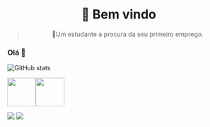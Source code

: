 <h1 align="center">
   👀 Bem vindo
</h1><blockquote><p align="center">🚀Um estudante a procura da seu primeiro emprego.</p></blockquote>



### Olá 👋


![GitHub stats](https://github-readme-stats.vercel.app/api?username=Withene&show_icons=true) 

<img src="https://www.shareicon.net/data/512x512/2015/09/11/99371_javascript_512x512.png" width="64" height="64"><img src="https://upload.wikimedia.org/wikipedia/commons/thumb/a/a7/React-icon.svg/320px-React-icon.svg.png" width="65" height="64">



[<img src="https://img.shields.io/badge/linkedin-%230077B5.svg?&style=for-the-badge&logo=linkedin&logoColor=white"/>](https://www.linkedin.com/in/withene-costa/) 
[<img src = "https://img.shields.io/badge/facebook-%231877F2.svg?&style=for-the-badge&logo=facebook&logoColor=white">](https://www.facebook.com/USERNAME)




